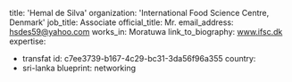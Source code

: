 title: 'Hemal de Silva'
organization: 'International Food Science Centre, Denmark'
job_title: Associate
official_title: Mr.
email_address: hsdes59@yahoo.com
works_in: Moratuwa
link_to_biography: www.ifsc.dk
expertise:
  - transfat
id: c7ee3739-b167-4c29-bc31-3da56f96a355
country:
  - sri-lanka
blueprint: networking
